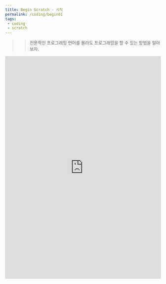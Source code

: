 ```yaml
---
title: Begin Scratch - 시작
permalink: /coding/begin01
tags: 
 - coding
 - scratch
---
```


>> 전문적인 프로그래밍 언어를 몰라도 프로그래밍을 할 수 있는 방법을 알아보자.

<iframe src="https://docs.google.com/presentation/d/e/2PACX-1vS0CZU0JTgNjcgANcPa0X7w7a4DnpALVgVCfYvf00_U-MLgqgN9oR1jJcWhZ1aD690EqgxpRXMBn4-e/embed?start=false&loop=false&delayms=3000" frameborder="0" width="100%" height="720" allowfullscreen="true" mozallowfullscreen="true" webkitallowfullscreen="true"></iframe>

<!-- width="960" height="749" -->
